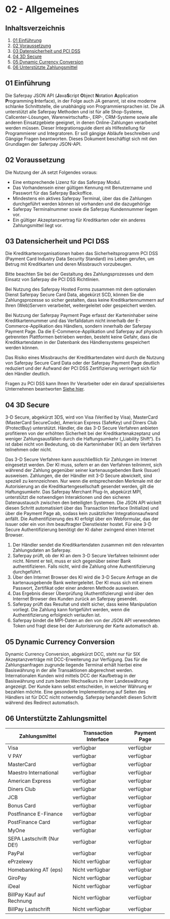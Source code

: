 # 02 - Allgemeines

## <a name='TOC'></a> Inhaltsverzeichnis

1. [01 Einführung](#start)
1. [02 Voraussetzung](#requirement)
1. [03 Datensicherheit und PCI DSS](#pci)
1. [04 3D Secure](#3ds)
1. [05 Dynamic Currency Conversion](#dcc)
1. [06 Unterstützte Zahlungsmittel](#paymentmethods)

## <a name="start"></a> 01 Einführung

Die Saferpay JSON API (**J**ava**S**cript **O**bject **N**otation **A**pplication **P**rogramming **I**nterface), in der Folge auch JA genannt, ist eine moderne schlanke Schnittstelle, die unabhängig von Programmiersprachen ist. 
Die JA unterstützt alle Saferpay Methoden und ist für alle Shop-Systeme, Callcenter-Lösungen, Warenwirtschafts-, ERP-, CRM-Systeme sowie alle anderen Einsatzgebiete geeignet, in denen Online-Zahlungen verarbeitet werden müssen.
Dieser Integrationsguide dient als Hilfestellung für Programmierer und Integratoren. Er soll gängige Abläufe beschreiben und Gängige Fragen beantworten.
Dieses Dokument beschäftigt sich mit den Grundlagen der Saferpay JSON-API.

## <a name="requirement"></a> 02 Voraussetzung

Die Nutzung der JA setzt Folgendes voraus:

* Eine entsprechende Lizenz für das Saferpay Modul.
* Das Vorhandensein einer gültigen Kennung mit Benutzername und Passwort für das Saferpay Backoffice.
* Mindestens ein aktives Saferpay Terminal, über das die Zahlungen durchgeführt werden können ist vorhanden und die dazugehörige 
* Saferpay Terminalnummer sowie die Saferpay Kundennummer liegen vor.
* Ein gültiger Akzeptanzvertrag für Kreditkarten oder ein anderes Zahlungsmittel liegt vor.

## <a name="pci"></a>  03 Datensicherheit und PCI DSS

Die Kreditkartenorganisationen haben das Sicherheitsprogramm PCI DSS (Payment Card Industry Data Security Standard) ins Leben gerufen, um Betrug mit Kreditkarten und deren Missbrauch vorzubeugen.

Bitte beachten Sie bei der Gestaltung des Zahlungsprozesses und dem Einsatz von Saferpay  die PCI DSS Richtlinien. 

Bei Nutzung des Saferpay Hosted Forms zusammen mit dem optionalen Dienst Saferpay Secure Card Data, abgekürzt SCD, können Sie die Zahlungsprozesse so sicher gestalten, dass keine Kreditkartennummern auf Ihren (Web)Servern verarbeitet, weitergeleitet oder gespeichert werden. 

Bei Nutzung der Saferpay Payment Page erfasst der Karteninhaber seine Kreditkartennummer und das Verfalldatum nicht innerhalb der E-Commerce-Applikation des Händlers, sondern innerhalb der Saferpay Payment Page. Da die E-Commerce-Applikation und Saferpay auf physisch getrennten Plattformen betrieben werden, besteht keine Gefahr, dass die Kreditkartendaten in der Datenbank des Händlersystems gespeichert werden können. 

Das Risiko eines Missbrauchs der Kreditkartendaten wird durch die Nutzung von Saferpay Secure Card Data oder der Saferpay Payment Page deutlich reduziert und der Aufwand der PCI DSS Zertifizierung verringert sich für den Händler deutlich.

Fragen zu PCI DSS kann Ihnen Ihr Verarbeiter oder ein darauf spezialisiertes Unternehmen beantworten [Siehe hier](https://www.pcisecuritystandards.org).

## <a name="3ds"></a> 04 3D Secure

3-D Secure, abgekürzt 3DS, wird von Visa (Verified by Visa), MasterCard (MasterCard SecureCode), American Express (SafeKey) und Diners Club (ProtectBuy) unterstützt. Händler, die das 3-D Secure Verfahren anbieten profitieren von der erhöhten Sicherheit bei der Kreditkartenakzeptanz und weniger Zahlungsausfällen durch die Haftungsumkehr („Liability Shift“). Es ist dabei nicht von Bedeutung, ob die Karteninhaber (KI) an dem Verfahren teilnehmen oder nicht.

Das 3-D Secure Verfahren kann ausschließlich für Zahlungen im Internet eingesetzt werden. Der KI muss, sofern er an den Verfahren teilnimmt, sich während der Zahlung gegenüber seiner kartenausgebenden Bank (Issuer) ausweisen.
Zahlungen, die der Händler mit 3-D Secure abwickelt, sind speziell zu kennzeichnen. Nur wenn die entsprechenden Merkmale mit der Autorisierung an die Kreditkartengesellschaft gesendet werden, gilt die Haftungsumkehr.
Das Saferpay Merchant Plug-In, abgekürzt MPI, unterstützt die notwendigen Interaktionen und den sicheren Datenaustausch zwischen den beteiligten Systemen. Die JSON API wickelt diesen Schritt automatisiert über das Transaction Interface (Initialize) und über die Payment Page ab, sodass kein zusätzlicher Integrationsaufwand anfällt. Die Authentifizierung des KI erfolgt über ein Webformular, das der Issuer oder ein von ihm beauftragter Dienstleister hostet. Für eine 3-D Secure Authentifizierung benötigt der KI daher zwingend einen Internet Browser.

1. Der Händler sendet die Kreditkartendaten zusammen mit den relevanten Zahlungsdaten an Saferpay.
2. Saferpay prüft, ob der KI an dem 3-D Secure Verfahren teilnimmt oder nicht. Nimmt er teil, muss er sich gegenüber seiner Bank authentifizieren. Falls nicht, wird die Zahlung ohne Authentifizierung durchgeführt.
3. Über den Internet Browser des KI wird die 3-D Secure Anfrage an die kartenausgebende Bank weitergeleitet. Der KI muss sich mit einem Passwort, Zertifikat oder einer anderen Methode ausweisen.
4. Das Ergebnis dieser Überprüfung (Authentifizierung) wird über den Internet Browser des Kunden zurück an Saferpay gesendet. 
5. Saferpay prüft das Resultat und stellt sicher, dass keine Manipulation vorliegt. Die Zahlung kann fortgeführt werden, wenn die Authentifizierung erfolgreich verlaufen ist.
6. Saferpay bindet die MPI-Daten an den von der JSON API verwendeten Token und fragt diese bei der Autorisierung der Karte automatisch ab.

## <a name="dcc"></a> 05 Dynamic Currency Conversion

Dynamic Currency Conversion, abgekürzt DCC, steht nur für SIX Akzeptanzverträge mit DCC-Erweiterung zur Verfügung. Das für die Zahlungsanfragen zugrunde liegende Terminal erhält hierbei eine Basiswährung in der alle Transaktionen abgerechnet werden. Internationalen Kunden wird mittels DCC der Kaufbetrag in der Basiswährung und zum besten Wechselkurs in ihrer Landeswährung angezeigt. Der Kunde kann selbst entscheiden, in welcher Währung er bezahlen möchte.
Eine gesonderte Implementierung auf Seiten des Händlers ist für DCC nicht notwendig. Saferpay behandelt diesen Schritt während des Redirect automatisch. 

## <a name="paymentmethods"></a> 06 Unterstützte Zahlungsmittel

<table class="table table-striped">
  <thead>
    <tr>
      <th>Zahlungsmittel</th>
      <th>Transaction Interface</th>
      <th>Payment Page</th>
    </tr>
  </thead>
  <tbody>
    <tr>
      <td>Visa</td>
      <td>verfügbar</td>
      <td>verfügbar</td>
    </tr>
    <tr>
      <td>V PAY</td>
      <td>verfügbar</td>
      <td>verfügbar</td>
    </tr>
    <tr>
      <td>MasterCard</td>
      <td>verfügbar</td>
      <td>verfügbar</td>
    </tr>
    <tr>
      <td>Maestro International</td>
      <td>verfügbar</td>
      <td>verfügbar</td>
    </tr>
    <tr>
      <td>American Express</td>
      <td>verfügbar</td>
      <td>verfügbar</td>
    </tr>
    <tr>
      <td>Diners Club</td>
      <td>verfügbar</td>
      <td>verfügbar</td>
    </tr>
    <tr>
      <td>JCB</td>
      <td>verfügbar</td>
      <td>verfügbar</td>
    </tr>
    <tr>
      <td>Bonus Card</td>
      <td>verfügbar</td>
      <td>verfügbar</td>
    </tr>
    <tr>
      <td>Postfinance E-Finance</td>
      <td>verfügbar</td>
      <td>verfügbar</td>
    </tr>
    <tr>
      <td>PostFinance Card</td>
      <td>verfügbar</td>
      <td>verfügbar</td>
    </tr>
    <tr>
      <td>MyOne</td>
      <td>verfügbar</td>
      <td>verfügbar</td>
    </tr>
    <tr>
      <td>SEPA Lastschrift (Nur DE!)</td>
      <td>verfügbar</td>
      <td>verfügbar</td>
    </tr>
    <tr>
      <td>PayPal</td>
      <td>verfügbar</td>
      <td>verfügbar</td>
    </tr>
    <tr>
      <td>ePrzelewy</td>
      <td>Nicht verfügbar</td>
      <td>verfügbar</td>
    </tr>
    <tr>
      <td>Homebanking AT (eps)</td>
      <td>Nicht verfügbar</td>
      <td>verfügbar</td>
    </tr>
    <tr>
      <td>GiroPay</td>
      <td>Nicht verfügbar</td>
      <td>verfügbar</td>
    </tr>
    <tr>
      <td>iDeal</td>
      <td>Nicht verfügbar</td>
      <td>verfügbar</td>
    </tr>
    <tr>
      <td>BillPay Kauf auf Rechnung</td>
      <td>Nicht verfügbar</td>
      <td>verfügbar</td>
    </tr>
    <tr>
      <td>BillPay Lastschrift</td>
      <td>Nicht verfügbar</td>
      <td>verfügbar</td>
    </tr>
  </tbody>
</table>

